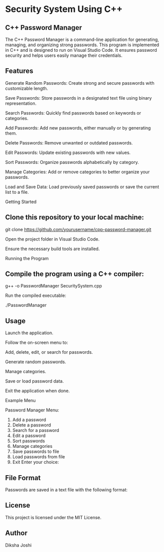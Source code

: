 # Security System Using C++
## C++ Password Manager

The C++ Password Manager is a command-line application for generating, managing, and organizing strong passwords. This program is implemented in C++ and is designed to run on Visual Studio Code. It ensures password security and helps users easily manage their credentials.

## Features

Generate Random Passwords: Create strong and secure passwords with customizable length.

Save Passwords: Store passwords in a designated text file using binary representation.

Search Passwords: Quickly find passwords based on keywords or categories.

Add Passwords: Add new passwords, either manually or by generating them.

Delete Passwords: Remove unwanted or outdated passwords.

Edit Passwords: Update existing passwords with new values.

Sort Passwords: Organize passwords alphabetically by category.

Manage Categories: Add or remove categories to better organize your passwords.

Load and Save Data: Load previously saved passwords or save the current list to a file.

Getting Started


## Clone this repository to your local machine:

git clone https://github.com/yourusername/cpp-password-manager.git

Open the project folder in Visual Studio Code.

Ensure the necessary build tools are installed.

Running the Program

## Compile the program using a C++ compiler:

g++ -o PasswordManager SecuritySystem.cpp

Run the compiled executable:

./PasswordManager

## Usage

Launch the application.

Follow the on-screen menu to:

Add, delete, edit, or search for passwords.

Generate random passwords.

Manage categories.

Save or load password data.

Exit the application when done.

Example Menu

Password Manager Menu:
1. Add a password
2. Delete a password
3. Search for a password
4. Edit a password
5. Sort passwords
6. Manage categories
7. Save passwords to file
8. Load passwords from file
9. Exit
Enter your choice:

## File Format

Passwords are saved in a text file with the following format:

<category>
<description>
<password>

## License

This project is licensed under the MIT License.

## Author
Diksha Joshi

